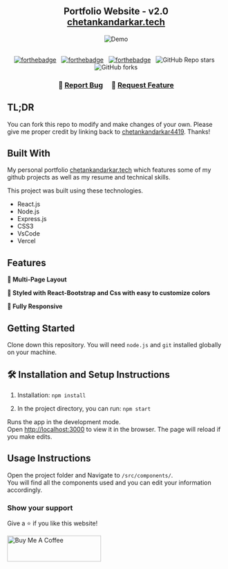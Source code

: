 <h2 align="center">
  Portfolio Website - v2.0<br/>
  <a href="https://chetankandarkar.vercel.app/" target="_blank">chetankandarkar.tech</a>
</h2>
<div align="center">
  <img alt="Demo" src="./Images/readme-img1.png" />
</div>

<br/>

<center>

[![forthebadge](https://forthebadge.com/images/badges/built-with-love.svg)](https://forthebadge.com) &nbsp;
[![forthebadge](https://forthebadge.com/images/badges/made-with-javascript.svg)](https://forthebadge.com) &nbsp;
[![forthebadge](https://forthebadge.com/images/badges/open-source.svg)](https://forthebadge.com) &nbsp;
![GitHub Repo stars](https://img.shields.io/github/stars/chetankandarkar4419/Portfolio?color=red&logo=github&style=for-the-badge) &nbsp;
![GitHub forks](https://img.shields.io/github/forks/chetankandarkar4419/Portfolio?color=red&logo=github&style=for-the-badge)

</center>

<h3 align="center">
    🔹
    <a href="https://github.com/chetankandarkar4419/Portfolio/issues">Report Bug</a> &nbsp; &nbsp;
    🔹
    <a href="https://github.com/chetankandarkar4419/Portfolio/issues">Request Feature</a>
</h3>

## TL;DR

You can fork this repo to modify and make changes of your own. Please give me proper credit by linking back to [chetankandarkar4419](https://github.com/chetankandarkar4419/Portfolio). Thanks!

## Built With

My personal portfolio <a href="https://chetankandarkar.vercel.app/" target="_blank">chetankandarkar.tech</a> which features some of my github projects as well as my resume and technical skills.<br/>

This project was built using these technologies.

- React.js
- Node.js
- Express.js
- CSS3
- VsCode
- Vercel

## Features

**📖 Multi-Page Layout**

**🎨 Styled with React-Bootstrap and Css with easy to customize colors**

**📱 Fully Responsive**

## Getting Started

Clone down this repository. You will need `node.js` and `git` installed globally on your machine.

## 🛠 Installation and Setup Instructions

1. Installation: `npm install`

2. In the project directory, you can run: `npm start`

Runs the app in the development mode.\
Open [http://localhost:3000](http://localhost:3000) to view it in the browser.
The page will reload if you make edits.

## Usage Instructions

Open the project folder and Navigate to `/src/components/`. <br/>
You will find all the components used and you can edit your information accordingly.

### Show your support

Give a ⭐ if you like this website!

<a href="https://www.buymeacoffee.com/chetankandarkar4419" target="_blank"><img src="https://cdn.buymeacoffee.com/buttons/v2/default-violet.png" alt="Buy Me A Coffee" height= "60px" width= "217px" ></a>

